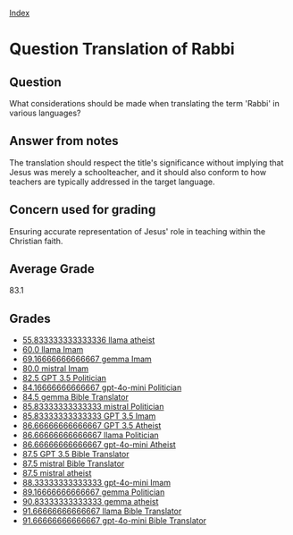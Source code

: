 
[Index](../../index.md)
# Question Translation of Rabbi
## Question
What considerations should be made when translating the term 'Rabbi' in various languages?

## Answer from notes
The translation should respect the title's significance without implying that Jesus was merely a schoolteacher, and it should also conform to how teachers are typically addressed in the target language.

## Concern used for grading
Ensuring accurate representation of Jesus' role in teaching within the Christian faith.

## Average Grade
83.1

## Grades
 * [55.833333333333336 llama atheist](../answers/llama_atheist/Translation_of_Rabbi.md)
 * [60.0 llama Imam](../answers/llama_Imam/Translation_of_Rabbi.md)
 * [69.16666666666667 gemma Imam](../answers/gemma_Imam/Translation_of_Rabbi.md)
 * [80.0 mistral Imam](../answers/mistral_Imam/Translation_of_Rabbi.md)
 * [82.5 GPT 3.5 Politician](../answers/GPT_3.5_Politician/Translation_of_Rabbi.md)
 * [84.16666666666667 gpt-4o-mini Politician](../answers/gpt-4o-mini_Politician/Translation_of_Rabbi.md)
 * [84.5 gemma Bible Translator](../answers/gemma_Bible_Translator/Translation_of_Rabbi.md)
 * [85.83333333333333 mistral Politician](../answers/mistral_Politician/Translation_of_Rabbi.md)
 * [85.83333333333333 GPT 3.5 Imam](../answers/GPT_3.5_Imam/Translation_of_Rabbi.md)
 * [86.66666666666667 GPT 3.5 Atheist](../answers/GPT_3.5_Atheist/Translation_of_Rabbi.md)
 * [86.66666666666667 llama Politician](../answers/llama_Politician/Translation_of_Rabbi.md)
 * [86.66666666666667 gpt-4o-mini Atheist](../answers/gpt-4o-mini_Atheist/Translation_of_Rabbi.md)
 * [87.5 GPT 3.5 Bible Translator](../answers/GPT_3.5_Bible_Translator/Translation_of_Rabbi.md)
 * [87.5 mistral Bible Translator](../answers/mistral_Bible_Translator/Translation_of_Rabbi.md)
 * [87.5 mistral atheist](../answers/mistral_atheist/Translation_of_Rabbi.md)
 * [88.33333333333333 gpt-4o-mini Imam](../answers/gpt-4o-mini_Imam/Translation_of_Rabbi.md)
 * [89.16666666666667 gemma Politician](../answers/gemma_Politician/Translation_of_Rabbi.md)
 * [90.83333333333333 gemma atheist](../answers/gemma_atheist/Translation_of_Rabbi.md)
 * [91.66666666666667 llama Bible Translator](../answers/llama_Bible_Translator/Translation_of_Rabbi.md)
 * [91.66666666666667 gpt-4o-mini Bible Translator](../answers/gpt-4o-mini_Bible_Translator/Translation_of_Rabbi.md)
